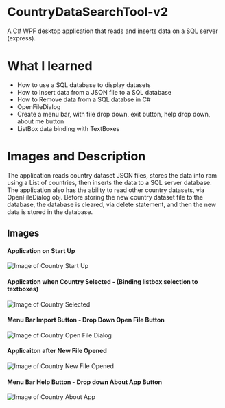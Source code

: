 # CountryDataSearchTool-v2
A C# WPF desktop application that reads and inserts data on a SQL server (express).

# What I learned
* How to use a SQL database to display datasets
* How to Insert data from a JSON file to a SQL database
* How to Remove data from a SQL databse in C#
* OpenFileDialog
* Create a menu bar, with file drop down, exit button, help drop down, about me button
* ListBox data binding with TextBoxes

# Images and Description
The application reads country dataset JSON files, stores the data into ram using a List of countries, then inserts the data to a SQL server database. The application also has the ability to read other country datasets, via OpenFileDialog obj. Before storing the new country dataset file to the database, the database is cleared, via delete statement, and then the new data is stored in the database.

## Images
#### Application on Start Up
![Image of Country Start Up](https://github.com/negrt/cv/blob/master/images/CountryStartUp.PNG?raw=true)

#### Application when Country Selected - (Binding listbox selection to textboxes)
![Image of Country Selected](https://github.com/negrt/cv/blob/master/images/CountrySelected.PNG?raw=true)

#### Menu Bar Import Button - Drop Down Open File Button
![Image of Country Open File Dialog](https://github.com/negrt/cv/blob/master/images/CountryOpenFileDialog.PNG?raw=true)

#### Applicaiton after New File Opened
![Image of Country New File Opened](https://github.com/negrt/cv/blob/master/images/CountryNewFileOpened.PNG?raw=true)

#### Menu Bar Help Button - Drop down About App Button
![Image of Country About App](https://github.com/negrt/cv/blob/master/images/CountryAboutApp.PNG?raw=true)
